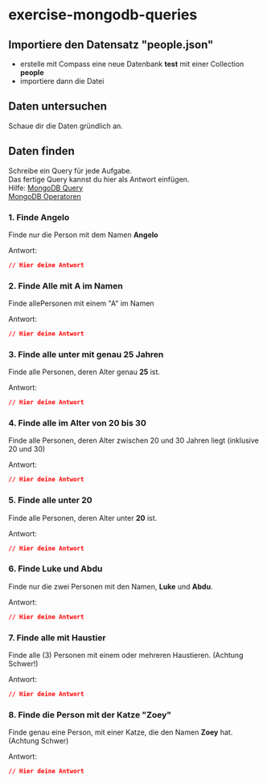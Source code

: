 # exercise-mongodb-queries

## Importiere den Datensatz "people.json"
* erstelle mit Compass eine neue Datenbank **test** mit einer Collection **people**
* importiere dann die Datei

## Daten untersuchen
Schaue dir die Daten gründlich an.

## Daten finden
Schreibe ein Query für jede Aufgabe.  
Das fertige Query kannst du hier als Antwort einfügen.  
Hilfe:
[MongoDB Query](https://docs.mongodb.com/manual/tutorial/query-documents/)  
[MongoDB Operatoren](https://docs.mongodb.com/manual/reference/operator/query/#projection-operators)

### 1. Finde Angelo
Finde nur die Person mit dem Namen **Angelo**

Antwort:
```json
// Hier deine Antwort
```

### 2. Finde Alle mit A im Namen
Finde allePersonen mit einem "A" im Namen

Antwort:
```json
// Hier deine Antwort
```

### 3. Finde alle unter mit genau 25 Jahren
Finde alle Personen, deren Alter genau **25** ist.

Antwort:
```json
// Hier deine Antwort
```

### 4. Finde alle im Alter von 20 bis 30
Finde alle Personen, deren Alter zwischen 20 und 30 Jahren liegt (inklusive 20 und 30)

Antwort:
```json
// Hier deine Antwort
```

### 5. Finde alle unter 20
Finde alle Personen, deren Alter unter **20** ist.

Antwort:
```json
// Hier deine Antwort
```

### 6. Finde Luke und Abdu
Finde nur die zwei Personen mit den Namen, **Luke** und **Abdu**.

Antwort:
```json
// Hier deine Antwort
```

### 7. Finde alle mit Haustier
Finde alle (3) Personen mit einem oder mehreren Haustieren.
(Achtung Schwer!)

Antwort:
```json
// Hier deine Antwort
```

### 8. Finde die Person mit der Katze "Zoey"
Finde genau eine Person, mit einer Katze, die den Namen **Zoey** hat.
(Achtung Schwer)

Antwort:
```json
// Hier deine Antwort
```
